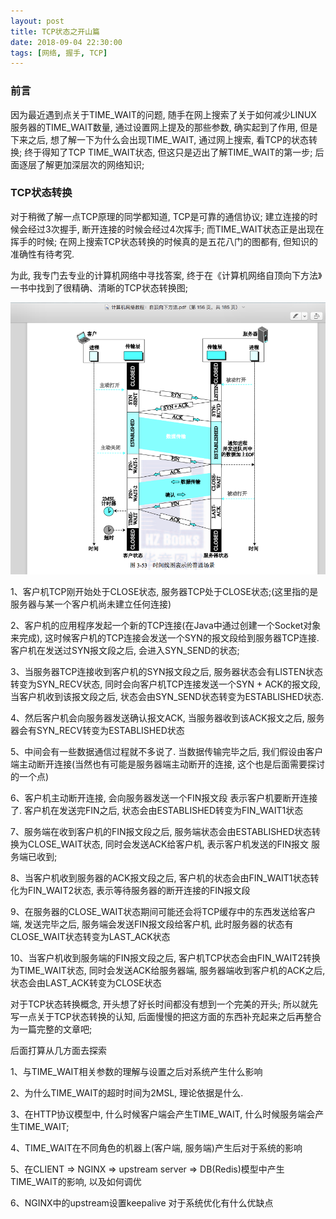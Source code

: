 ```yaml
---
layout: post
title: TCP状态之开山篇
date: 2018-09-04 22:30:00
tags: [网络, 握手, TCP]
---
```


### 前言

因为最近遇到点关于TIME_WAIT的问题, 随手在网上搜索了关于如何减少LINUX 服务器的TIME_WAIT数量, 通过设置网上提及的那些参数, 确实起到了作用, 但是下来之后, 想了解一下为什么会出现TIME_WAIT, 通过网上搜索, 看TCP的状态转换; 终于得知了TCP TIME_WAIT状态, 但这只是迈出了解TIME_WAIT的第一步; 后面逐层了解更加深层次的网络知识;


### TCP状态转换

对于稍微了解一点TCP原理的同学都知道, TCP是可靠的通信协议; 建立连接的时候会经过3次握手, 断开连接的时候会经过4次挥手; 而TIME_WAIT状态正是出现在挥手的时候; 在网上搜索TCP状态转换的时候真的是五花八门的图都有, 但知识的准确性有待考究.

为此, 我专门去专业的计算机网络中寻找答案, 终于在《计算机网络自顶向下方法》一书中找到了很精确、清晰的TCP状态转换图;

![TCP各端状态转换图](/assets/images/2018-09-06-tcp_state_transfer.png)

1、客户机TCP刚开始处于CLOSE状态, 服务器TCP处于CLOSE状态;(这里指的是服务器与某一个客户机尚未建立任何连接)

2、客户机的应用程序发起一个新的TCP连接(在Java中通过创建一个Socket对象来完成), 这时候客户机的TCP连接会发送一个SYN的报文段给到服务器TCP连接. 客户机在发送过SYN报文段之后, 会进入SYN_SEND的状态; 

3、当服务器TCP连接收到客户机的SYN报文段之后, 服务器状态会有LISTEN状态转变为SYN_RECV状态, 同时会向客户机TCP连接发送一个SYN + ACK的报文段, 当客户机收到该报文段之后, 状态会由SYN_SEND状态转变为ESTABLISHED状态. 

4、然后客户机会向服务器发送确认报文ACK, 当服务器收到该ACK报文之后, 服务器会有SYN_RECV转变为ESTABLISHED状态

5、中间会有一些数据通信过程就不多说了. 当数据传输完毕之后, 我们假设由客户端主动断开连接(当然也有可能是服务器端主动断开的连接, 这个也是后面需要探讨的一个点)

6、客户机主动断开连接, 会向服务器发送一个FIN报文段 表示客户机要断开连接了. 客户机在发送完FIN之后, 状态会由ESTABLISHED转变为FIN_WAIT1状态

7、服务端在收到客户机的FIN报文段之后, 服务端状态会由ESTABLISHED状态转换为CLOSE_WAIT状态, 同时会发送ACK给客户机, 表示客户机发送的FIN报文 服务端已收到; 

8、当客户机收到服务器的ACK报文段之后, 客户机的状态会由FIN_WAIT1状态转化为FIN_WAIT2状态, 表示等待服务器的断开连接的FIN报文段

9、在服务器的CLOSE_WAIT状态期间可能还会将TCP缓存中的东西发送给客户端, 发送完毕之后, 服务端会发送FIN报文段给客户机, 此时服务器的状态有CLOSE_WAIT状态转变为LAST_ACK状态

10、当客户机收到服务端的FIN报文段之后, 客户机TCP状态会由FIN_WAIT2转换为TIME_WAIT状态, 同时会发送ACK给服务器端, 服务器端收到客户机的ACK之后, 状态会由LAST_ACK转变为CLOSE状态

对于TCP状态转换概念, 开头想了好长时间都没有想到一个完美的开头; 所以就先写一点关于TCP状态转换的认知, 后面慢慢的把这方面的东西补充起来之后再整合为一篇完整的文章吧;

后面打算从几方面去探索

1、与TIME_WAIT相关参数的理解与设置之后对系统产生什么影响

2、为什么TIME_WAIT的超时时间为2MSL, 理论依据是什么.

3、在HTTP协议模型中, 什么时候客户端会产生TIME_WAIT, 什么时候服务端会产生TIME_WAIT;

4、TIME_WAIT在不同角色的机器上(客户端, 服务端)产生后对于系统的影响

5、在CLIENT => NGINX => upstream server => DB(Redis)模型中产生TIME_WAIT的影响, 以及如何调优

6、NGINX中的upstream设置keepalive 对于系统优化有什么优缺点

